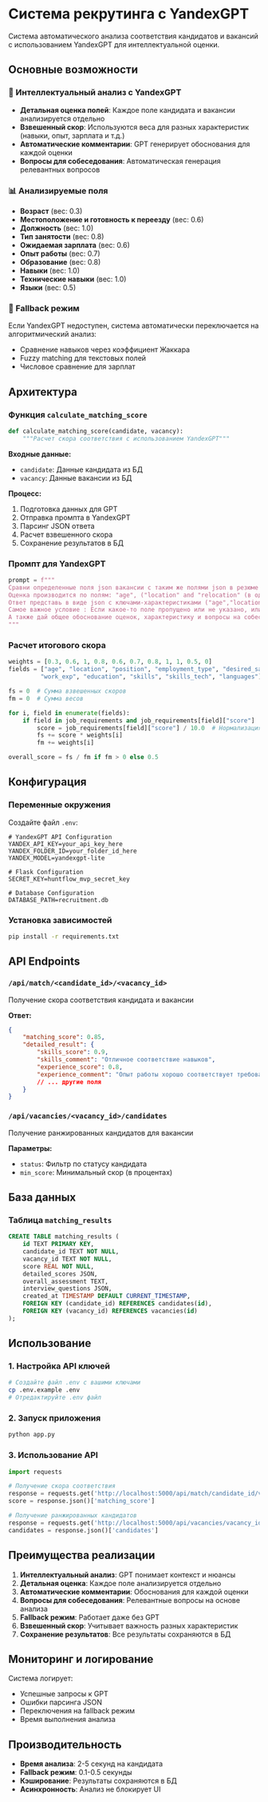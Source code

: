 # Система рекрутинга с YandexGPT

Система автоматического анализа соответствия кандидатов и вакансий с использованием YandexGPT для интеллектуальной оценки.

## Основные возможности

### 🤖 Интеллектуальный анализ с YandexGPT
- **Детальная оценка полей**: Каждое поле кандидата и вакансии анализируется отдельно
- **Взвешенный скор**: Используются веса для разных характеристик (навыки, опыт, зарплата и т.д.)
- **Автоматические комментарии**: GPT генерирует обоснования для каждой оценки
- **Вопросы для собеседования**: Автоматическая генерация релевантных вопросов

### 📊 Анализируемые поля
- **Возраст** (вес: 0.3)
- **Местоположение и готовность к переезду** (вес: 0.6)
- **Должность** (вес: 1.0)
- **Тип занятости** (вес: 0.8)
- **Ожидаемая зарплата** (вес: 0.6)
- **Опыт работы** (вес: 0.7)
- **Образование** (вес: 0.8)
- **Навыки** (вес: 1.0)
- **Технические навыки** (вес: 1.0)
- **Языки** (вес: 0.5)

### 🔄 Fallback режим
Если YandexGPT недоступен, система автоматически переключается на алгоритмический анализ:
- Сравнение навыков через коэффициент Жаккара
- Fuzzy matching для текстовых полей
- Числовое сравнение для зарплат

## Архитектура

### Функция `calculate_matching_score`
```python
def calculate_matching_score(candidate, vacancy):
    """Расчет скора соответствия с использованием YandexGPT"""
```

**Входные данные:**
- `candidate`: Данные кандидата из БД
- `vacancy`: Данные вакансии из БД

**Процесс:**
1. Подготовка данных для GPT
2. Отправка промпта в YandexGPT
3. Парсинг JSON ответа
4. Расчет взвешенного скора
5. Сохранение результатов в БД

### Промпт для YandexGPT
```python
prompt = f"""
Сравни определенные поля json вакансии с таким же полями json в резюме и оцени соответствие характеристики от 1 до 10.
Оценка производится по полям: "age", ("location" and "relocation" (в одно поле)), "work_experience","education","skills","skills_technologies","languages", "desired_position","employment_type","desired_salary".
Ответ представь в виде json c ключами-характеристиками ("age","location","position","employment_type", "desired_salary","work_exp","education","skills","skills_tech","languages") и полями оценка("score") и обоснование("reason").
Самое важное условие : Если какое-то поле пропущено или не указано, или имеет значение NULL, или "" ставь -1 в "score" и не оценивай (навыки которых нет в вакансии, но есть у кандидата и который помогут в профессиональной деятельности-это хорошо).
А также дай общее обоснование оценок, характеристику и вопросы на собеседование для кандидата в ключе "final_score" в поле "reason" (не забудь создать поле "score" в "final_score" со значением 0).
"""
```

### Расчет итогового скора
```python
weights = [0.3, 0.6, 1, 0.8, 0.6, 0.7, 0.8, 1, 1, 0.5, 0]
fields = ["age", "location", "position", "employment_type", "desired_salary", 
         "work_exp", "education", "skills", "skills_tech", "languages"]

fs = 0  # Сумма взвешенных скоров
fm = 0  # Сумма весов

for i, field in enumerate(fields):
    if field in job_requirements and job_requirements[field]["score"] != -1:
        score = job_requirements[field]["score"] / 10.0  # Нормализация к 0-1
        fs += score * weights[i]
        fm += weights[i]

overall_score = fs / fm if fm > 0 else 0.5
```

## Конфигурация

### Переменные окружения
Создайте файл `.env`:
```env
# YandexGPT API Configuration
YANDEX_API_KEY=your_api_key_here
YANDEX_FOLDER_ID=your_folder_id_here
YANDEX_MODEL=yandexgpt-lite

# Flask Configuration
SECRET_KEY=huntflow_mvp_secret_key

# Database Configuration
DATABASE_PATH=recruitment.db
```

### Установка зависимостей
```bash
pip install -r requirements.txt
```

## API Endpoints

### `/api/match/<candidate_id>/<vacancy_id>`
Получение скора соответствия кандидата и вакансии

**Ответ:**
```json
{
    "matching_score": 0.85,
    "detailed_result": {
        "skills_score": 0.9,
        "skills_comment": "Отличное соответствие навыков",
        "experience_score": 0.8,
        "experience_comment": "Опыт работы хорошо соответствует требованиям",
        // ... другие поля
    }
}
```

### `/api/vacancies/<vacancy_id>/candidates`
Получение ранжированных кандидатов для вакансии

**Параметры:**
- `status`: Фильтр по статусу кандидата
- `min_score`: Минимальный скор (в процентах)

## База данных

### Таблица `matching_results`
```sql
CREATE TABLE matching_results (
    id TEXT PRIMARY KEY,
    candidate_id TEXT NOT NULL,
    vacancy_id TEXT NOT NULL,
    score REAL NOT NULL,
    detailed_scores JSON,
    overall_assessment TEXT,
    interview_questions JSON,
    created_at TIMESTAMP DEFAULT CURRENT_TIMESTAMP,
    FOREIGN KEY (candidate_id) REFERENCES candidates(id),
    FOREIGN KEY (vacancy_id) REFERENCES vacancies(id)
);
```

## Использование

### 1. Настройка API ключей
```bash
# Создайте файл .env с вашими ключами
cp .env.example .env
# Отредактируйте .env файл
```

### 2. Запуск приложения
```bash
python app.py
```

### 3. Использование API
```python
import requests

# Получение скора соответствия
response = requests.get('http://localhost:5000/api/match/candidate_id/vacancy_id')
score = response.json()['matching_score']

# Получение ранжированных кандидатов
response = requests.get('http://localhost:5000/api/vacancies/vacancy_id/candidates')
candidates = response.json()['candidates']
```

## Преимущества реализации

1. **Интеллектуальный анализ**: GPT понимает контекст и нюансы
2. **Детальная оценка**: Каждое поле анализируется отдельно
3. **Автоматические комментарии**: Обоснования для каждой оценки
4. **Вопросы для собеседования**: Релевантные вопросы на основе анализа
5. **Fallback режим**: Работает даже без GPT
6. **Взвешенный скор**: Учитывает важность разных характеристик
7. **Сохранение результатов**: Все результаты сохраняются в БД

## Мониторинг и логирование

Система логирует:
- Успешные запросы к GPT
- Ошибки парсинга JSON
- Переключения на fallback режим
- Время выполнения анализа

## Производительность

- **Время анализа**: 2-5 секунд на кандидата
- **Fallback режим**: 0.1-0.5 секунды
- **Кэширование**: Результаты сохраняются в БД
- **Асинхронность**: Анализ не блокирует UI 